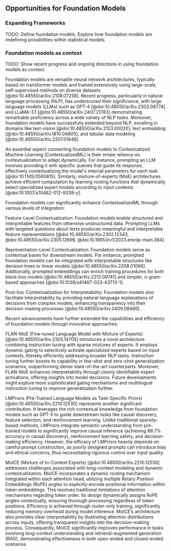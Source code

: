 ## Opportunities for Foundation Models

### Expanding Frameworks
TODO: Define foundation models, Explore how foundation models are redefining possibilities within statistical models.


### Foundation models as context
TODO: Show recent progress and ongoing directions in using foundation models as context.

Foundation models are versatile neural network architectures, typically based on transformer models and trained extensively using large-scale, self-supervised methods on diverse datasets [@doi:10.48550/arXiv.2108.07258]. Recent progress, particularly in natural language processing (NLP), has underscored their significance, with large language models (LLMs) such as GPT-4 [@doi:10.48550/arXiv.2303.08774] and LLaMA-3.1 [@doi:10.48550/arXiv.2407.21783] demonstrating remarkable proficiency across a wide variety of NLP tasks. Moreover, foundation models have successfully extended beyond NLP, excelling in domains like text-vision [@doi:10.48550/arXiv.2103.00020], text embedding [@doi:10.48550/arXiv.1810.04805], and tabular data modeling [@doi:10.48550/arXiv.2207.01848].

An essential aspect connecting foundation models to Contextualized Machine Learning (ContextualizedML) is their innate reliance on contextualization to adapt dynamically. For instance, prompting an LLM involves providing it with specific queries that guide its response, effectively contextualizing the model's internal parameters for each task [@doi:10.1145/3560815]. Similarly, mixture-of-experts (MoE) architectures achieve efficient computation by learning routing functions that dynamically select specialized expert models according to input contexts [@doi:10.1007/s10462-012-9338-y].

Foundation models can significantly enhance ContextualizedML through various levels of integration:

Feature-Level Contextualization:
Foundation models enable structured and interpretable features from otherwise unstructured data. Prompting LLMs with targeted questions about texts produces meaningful and interpretable feature representations [@doi:10.48550/arXiv.2302.12343, @doi:10.48550/arXiv.2305.12696, @doi:10.18653/v1/2023.emnlp-main.384].

Representation-Level Contextualization:
Foundation models serve as contextual bases for downstream models. For instance, prompted foundation models can be integrated with interpretable structures like decision trees or linear models [@doi:10.48550/arXiv.2208.01066]. Additionally, prompted embeddings can enrich training procedures for both black-box models [@doi:10.48550/arXiv.2212.09741] and simpler, n-gram-based approaches [@doi:10.1038/s41467-023-43713-1].

Post-hoc Contextualization for Interpretability:
Foundation models also facilitate interpretability by providing natural-language explanations of decisions from complex models, enhancing transparency into their decision-making processes [@doi:10.48550/arXiv.2409.08466].

Recent advancements have further extended the capabilities and efficiency of foundation models through innovative approaches:

FLAN-MoE (Fine-tuned Language Model with Mixture of Experts) [@doi:10.48550/arXiv.2305.14705] introduces a novel architecture combining instruction tuning with sparse mixtures of experts. It employs dynamic gating to selectively activate specialized experts based on input contexts, thereby efficiently addressing broader NLP tasks. Instruction tuning further boosts its capability in few-shot and zero-shot generalization scenarios, outperforming dense state-of-the-art counterparts. Moreover, FLAN-MoE enhances interpretability through clearly identifiable expert activations, offering insights into model decisions. Future developments might explore more sophisticated gating mechanisms and multilingual instruction tuning to improve generalization further.

LMPriors (Pre-Trained Language Models as Task-Specific Priors) [@doi:10.48550/arXiv.2210.12530] represents another significant contribution. It leverages the rich contextual knowledge from foundation models such as GPT-3 to guide downstream tasks like causal discovery, feature selection, and reinforcement learning. Unlike traditional sparsity-based methods, LMPriors integrate semantic understanding from pre-trained models to significantly improve causal inference (achieving 88.7% accuracy in causal discovery), reinforcement learning safety, and decision-making efficiency. However, the efficacy of LMPriors heavily depends on careful prompt construction, as poorly designed prompts can introduce bias and ethical concerns, thus necessitating rigorous control over input quality.

MoICE (Mixture of In-Context Experts) [@doi:10.48550/arXiv.2210.12530] addresses challenges associated with long-context modeling and dynamic contextualization. MoICE incorporates a dynamic routing mechanism integrated within each attention head, utilizing multiple Rotary Position Embeddings (RoPE) angles to explicitly encode positional information within token embeddings. This resolves traditional limitations of attention mechanisms regarding token order. Its design dynamically assigns RoPE angles contextually, ensuring thorough processing regardless of token positions. Efficiency is achieved through router-only training, significantly reducing memory overhead during model inference. MoICE’s architecture also provides clear interpretability by illustrating attention distributions across inputs, offering transparent insights into the decision-making process. Consequently, MoICE significantly improves performance in tasks involving long-context understanding and retrieval-augmented generation (RAG), demonstrating effectiveness in both open-ended and closed-ended scenarios.



